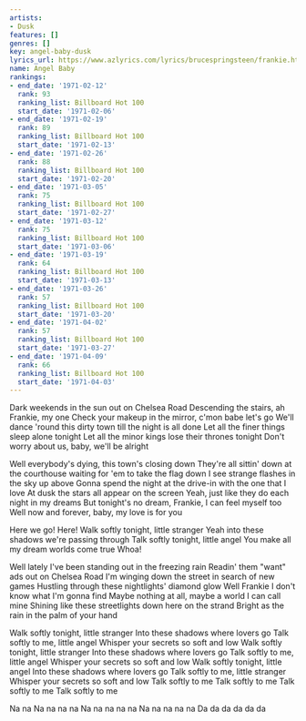 ```yaml
---
artists:
- Dusk
features: []
genres: []
key: angel-baby-dusk
lyrics_url: https://www.azlyrics.com/lyrics/brucespringsteen/frankie.html
name: Angel Baby
rankings:
- end_date: '1971-02-12'
  rank: 93
  ranking_list: Billboard Hot 100
  start_date: '1971-02-06'
- end_date: '1971-02-19'
  rank: 89
  ranking_list: Billboard Hot 100
  start_date: '1971-02-13'
- end_date: '1971-02-26'
  rank: 88
  ranking_list: Billboard Hot 100
  start_date: '1971-02-20'
- end_date: '1971-03-05'
  rank: 75
  ranking_list: Billboard Hot 100
  start_date: '1971-02-27'
- end_date: '1971-03-12'
  rank: 75
  ranking_list: Billboard Hot 100
  start_date: '1971-03-06'
- end_date: '1971-03-19'
  rank: 64
  ranking_list: Billboard Hot 100
  start_date: '1971-03-13'
- end_date: '1971-03-26'
  rank: 57
  ranking_list: Billboard Hot 100
  start_date: '1971-03-20'
- end_date: '1971-04-02'
  rank: 57
  ranking_list: Billboard Hot 100
  start_date: '1971-03-27'
- end_date: '1971-04-09'
  rank: 66
  ranking_list: Billboard Hot 100
  start_date: '1971-04-03'
---
```


Dark weekends in the sun out on Chelsea Road
Descending the stairs, ah Frankie, my one
Check your makeup in the mirror, c'mon babe let's go
We'll dance 'round this dirty town till the night is all done
Let all the finer things sleep alone tonight
Let all the minor kings lose their thrones tonight
Don't worry about us, baby, we'll be alright

Well everybody's dying, this town's closing down
They're all sittin' down at the courthouse waiting for 'em to take the flag down
I see strange flashes in the sky up above
Gonna spend the night at the drive-in with the one that I love
At dusk the stars all appear on the screen
Yeah, just like they do each night in my dreams
But tonight's no dream, Frankie, I can feel myself too
Well now and forever, baby, my love is for you

Here we go! Here!
Walk softly tonight, little stranger
Yeah into these shadows we're passing through
Talk softly tonight, little angel
You make all my dream worlds come true
Whoa!

Well lately I've been standing out in the freezing rain
Readin' them "want" ads out on Chelsea Road
I'm winging down the street in search of new games
Hustling through these nightlights' diamond glow
Well Frankie I don't know what I'm gonna find
Maybe nothing at all, maybe a world I can call mine
Shining like these streetlights down here on the strand
Bright as the rain in the palm of your hand

Walk softly tonight, little stranger
Into these shadows where lovers go
Talk softly to me, little angel
Whisper your secrets so soft and low
Walk softly tonight, little stranger
Into these shadows where lovers go
Talk softly to me, little angel
Whisper your secrets so soft and low
Walk softly tonight, little angel
Into these shadows where lovers go
Talk softly to me, little stranger
Whisper your secrets so soft and low
Talk softly to me
Talk softly to me
Talk softly to me
Talk softly to me

Na na
Na na na na
Na na na na na
Na na na na na
Da da da da da da



